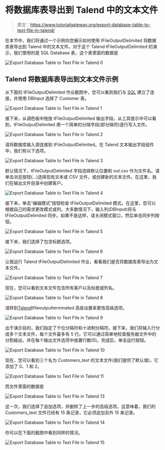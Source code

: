 # 将数据库表导出到 Talend 中的文本文件

> 原文：<https://www.tutorialgateway.org/export-database-table-to-text-file-in-talend/>

在本节中，我们将通过一个示例向您展示如何使用 tFileOutputDelimited 将数据库表导出到 Talend 中的文本文件。对于这个 Talend tFileOutputDelimited 的演示，我们使用的是 SQL Database 表，这个表里面的数据是

![Export Database Table to Text File in Talend 0](img/7dbf7a75f6bf30cb86957f7f424a3b7e.png)

## Talend 将数据库表导出到文本文件示例

从下面的 tFileOutputDelimited 作业截图中，您可以看到我们与 [SQL](https://www.tutorialgateway.org/sql/) 建立了连接，并使用 DBInput 选择了 Customer 表。

![Export Database Table to Text File in Talend 1](img/64b781b42b1b7830ca95e7c6aeb51904.png)

接下来，从调色板中拖放 tFileOutputDelimited 输出字段。从工具提示中可以看到，tFileOutputDelimited 用一个简单的分隔字段(即分隔符)逐行写入文件。

![Export Database Table to Text File in Talend 2](img/9ab4b3446df7b4be635d332138d08172.png)

请将数据库输入源连接到 tFileOutputDelimited。在 Talend 文本输出字段组件中，我们有以下选项。

![Export Database Table to Text File in Talend 3](img/3ad68fce6c3982944af16416a0acbcdf.png)

默认情况下，tFileOutputDelimited 字段选择默认位置和 out.csv 作为文件名。请单击浏览按钮(…)选择现有文本或 CSV 文件，或创建新的文本文件。在这里，我们在输出文件目录中创建客户。

![Export Database Table to Text File in Talend 4](img/72dd14567a0e6c3d8ba8958343495530.png)

接下来，单击“编辑模式”按钮检查 tFileOutputDelimited 模式。在这里，您可以根据自己的需求更改模式或列。大多数情况下，输入列(DBInput)将与 tFileOutputDelimited 同步。如果不是这样，请关闭模式窗口，然后单击同步列按钮。

![Export Database Table to Text File in Talend 5](img/259ddcc00d57bc7f4bab7ab5c5aa6772.png)

接下来，我们选择了包含标题选项。

![Export Database Table to Text File in Talend 6](img/e5e89f8ddb6161fb6fe94e6e89f726c8.png)

让我运行 Talend tFileOutputDelimited 作业，看看我们是否将数据库表导出为文本文件。

![Export Database Table to Text File in Talend 7](img/df9fe0e37c0e7cace9bf85d021aad12c.png)

现在，您可以看到文本文件包含所有客户以及标题或列名。

![Export Database Table to Text File in Talend 8](img/0ed4f19cdf478638f1bbf3f517abc3b1.png)

请转到[Talend](https://www.tutorialgateway.org/talend-tutorial/)tfileoutputterminated 高级设置来更改高级选项。

![Export Database Table to Text File in Talend 9](img/2f08171cb4c8a74e81db314d1731c6c7.png)

出于演示目的，我们指定了千位分隔符和十进制分隔符。接下来，我们将输入行分成多个文本文件，每个文件最多有 5 行。它可以通过简单地检查服务器文件中的分割输出，并在每个输出文件选项中放置行数(5)。完成后，单击运行按钮。

![Export Database Table to Text File in Talend 10](img/5571137c8f50b1b9b5afce0fc5cd67f3.png)

现在，您可以看到三个名为 Customers_text 的文本文件(我们提供了默认值)，它添加了 0、1 和 2。

![Export Database Table to Text File in Talend 11](img/291a3b4eeee9fd0612c3d68572ada676.png)

而文件里面的数据是

![Export Database Table to Text File in Talend 13](img/5da9b537c0dd425d6cc41f61f5625283.png)

这一次，我们选择了追加选项，并删除了上一步的高级选项。这意味着，我们的 Customers_text 文件已经有 15 条记录，它必须追加另外 15 条记录。

![Export Database Table to Text File in Talend 14](img/9753eca8bed177d086954ec30ef203af.png)

你可以在下面的截图中看到同样的情况。

![Export Database Table to Text File in Talend 15](img/eef8cca0c1d34bc8adf05dc10ad390d2.png)
